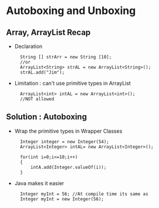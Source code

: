# Autoboxing and Unboxing

## Array, ArrayList Recap

- Declaration

		String [] strArr = new String [10];
		//or
		ArrayList<String> strAL = new ArrayList<String>();
		strAL.add("Jim");

- Limitation : can't use primitive types in ArrayList
		
		ArrayList<int> intAL = new ArrayList<int>(); 
		//NOT allowed

## Solution : Autoboxing
- Wrap the primitive types in Wrapper Classes

		Integer integer = new Integer(54);
		ArrayList<Integer> intAL= new ArrayList<Integer>();

		for(int i=0;i<=10;i++)
		{
			intA.add(Integer.valueOf(i));
		}
- Java makes it easier

		Integer myInt = 56; //At compile time its same as
		Integer myInt = new Integer(56);